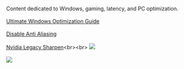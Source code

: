 Content dedicated to Windows, gaming, latency, and PC optimization.<br><br>
[Ultimate Windows Optimization Guide](<https://github.com/fr33thytweaks/Ultimate-Windows-Optimization-Guide>)<br><br>
[Disable Anti Aliasing](<https://github.com/fr33thytweaks/Disable-Anti-Aliasing>)<br><br>
[Nvidia Legacy Sharpen](<[https://github.com/fr33thytweaks/Disable-Anti-Aliasing](https://github.com/fr33thytweaks/Nvidia-Legacy-Sharpen)>)<br><br>
![](https://github-readme-stats.vercel.app/api/top-langs/?username=fr33thytweaks&theme=dark&hide_border=false&include_all_commits=true&count_private=false&layout=compact)<br><br>
[![](https://visitcount.itsvg.in/api?id=fr33thytweaks&icon=0&color=0)](https://visitcount.itsvg.in)
